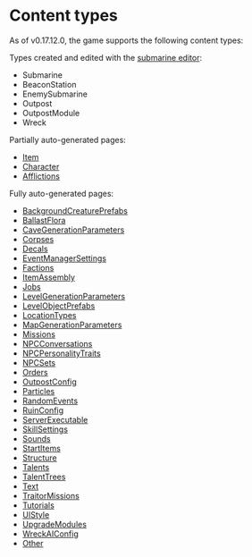 # Content types
As of v0.17.12.0, the game supports the following content types:

Types created and edited with the [submarine editor](../Editors/SubmarineEditor.md):
- Submarine
- BeaconStation
- EnemySubmarine
- Outpost
- OutpostModule
- Wreck

Partially auto-generated pages:
- [Item](../ContentTypes/Item.md)
- [Character](../ContentTypes/Character.md)
- [Afflictions](../ContentTypes/Afflictions.md)

Fully auto-generated pages:
- [BackgroundCreaturePrefabs](../ContentTypes/BackgroundCreaturePrefabs.md)
- [BallastFlora](../ContentTypes/BallastFlora.md)
- [CaveGenerationParameters](../ContentTypes/CaveGenerationParameters.md)
- [Corpses](../ContentTypes/Corpses.md)
- [Decals](../ContentTypes/Decals.md)
- [EventManagerSettings](../ContentTypes/EventManagerSettings.md)
- [Factions](../ContentTypes/Factions.md)
- [ItemAssembly](../ContentTypes/ItemAssembly.md)
- [Jobs](../ContentTypes/Jobs.md)
- [LevelGenerationParameters](../ContentTypes/LevelGenerationParameters.md)
- [LevelObjectPrefabs](../ContentTypes/LevelObjectPrefabs.md)
- [LocationTypes](../ContentTypes/LocationTypes.md)
- [MapGenerationParameters](../ContentTypes/MapGenerationParameters.md)
- [Missions](../ContentTypes/Missions.md)
- [NPCConversations](../ContentTypes/NPCConversations.md)
- [NPCPersonalityTraits](../ContentTypes/NPCPersonalityTraits.md)
- [NPCSets](../ContentTypes/NPCSets.md)
- [Orders](../ContentTypes/Orders.md)
- [OutpostConfig](../ContentTypes/OutpostConfig.md)
- [Particles](../ContentTypes/Particles.md)
- [RandomEvents](../ContentTypes/RandomEvents.md)
- [RuinConfig](../ContentTypes/RuinConfig.md)
- [ServerExecutable](../ContentTypes/ServerExecutable.md)
- [SkillSettings](../ContentTypes/SkillSettings.md)
- [Sounds](../ContentTypes/Sounds.md)
- [StartItems](../ContentTypes/StartItems.md)
- [Structure](../ContentTypes/Structure.md)
- [Talents](../ContentTypes/Talents.md)
- [TalentTrees](../ContentTypes/TalentTrees.md)
- [Text](../ContentTypes/Text.md)
- [TraitorMissions](../ContentTypes/TraitorMissions.md)
- [Tutorials](../ContentTypes/Tutorials.md)
- [UIStyle](../ContentTypes/UIStyle.md)
- [UpgradeModules](../ContentTypes/UpgradeModules.md)
- [WreckAIConfig](../ContentTypes/WreckAIConfig.md)
- [Other](../ContentTypes/Other.md)

